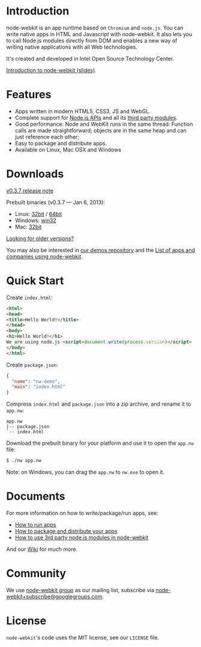 # Introduction

node-webkit is an app runtime based on `Chromium` and `node.js`. You can 
write native apps in HTML and Javascript with node-webkit. It also lets you
to call Node.js modules directly from DOM and enables a new way of writing
native applications with all Web technologies.

It's created and developed in Intel Open Source Technology Center.

[Introduction to node-webkit (slides)](https://speakerdeck.com/u/zcbenz/p/node-webkit-app-runtime-based-on-chromium-and-node-dot-js).

# Features

* Apps written in modern HTML5, CSS3, JS and WebGL.
* Complete support for [Node.js APIs](http://nodejs.org/api/) and all its [third party modules](https://npmjs.org).
* Good performance: Node and WebKit runs in the same thread: Function calls are made straightforward; objects are in the same heap and can just reference each other;
* Easy to package and distribute apps.
* Available on Linux, Mac OSX and Windows

# Downloads

[v0.3.7 release note](https://groups.google.com/d/msg/node-webkit/Ia0HHY8BWLA/kJWM6Hw6CwcJ)

Prebuilt binaries (v0.3.7 — Jan 6, 2013):

* Linux: [32bit](https://s3.amazonaws.com/node-webkit/v0.3.7/node-webkit-v0.3.7-linux-ia32.tar.gz) / [64bit](https://s3.amazonaws.com/node-webkit/v0.3.7/node-webkit-v0.3.7-linux-x64.tar.gz)
* Windows: [win32](https://s3.amazonaws.com/node-webkit/v0.3.7/node-webkit-v0.3.7-win-ia32.zip)
* Mac: [32bit](https://s3.amazonaws.com/node-webkit/v0.3.7/node-webkit-v0.3.7-osx-ia32.zip)

[Looking for older versions?](https://github.com/rogerwang/node-webkit/wiki/Downloads-of-old-versions)

You may also be interested in [our demos repository](https://github.com/zcbenz/nw-sample-apps) and the [List of apps and companies using node-webkit](https://github.com/rogerwang/node-webkit/wiki/List-of-apps-and-companies-using-node-webkit).

# Quick Start

Create `index.html`:

````html
<html>
<head>
<title>Hello World!</title>
</head>
<body>
<h1>Hello World!</h1>
We are using node.js <script>document.write(process.version)</script>
</body>
</html>
````

Create `package.json`:

````json
{
  "name": "nw-demo",
  "main": "index.html"
}
````

Compress `index.html` and `package.json` into a zip archive, and rename
it to `app.nw`:

    app.nw
    |-- package.json
    `-- index.html

Download the prebuilt binary for your platform and use it to open the
`app.nw` file:

````bash
$ ./nw app.nw
````

Note: on Windows, you can drag the `app.nw` to `nw.exe` to open it.

# Documents

For more information on how to write/package/run apps, see:

* [How to run apps](https://github.com/rogerwang/node-webkit/wiki/How-to-run-apps)
* [How to package and distribute your apps](https://github.com/rogerwang/node-webkit/wiki/How-to-package-and-distribute-your-apps)
* [How to use 3rd party node.js modules in node-webkit](https://github.com/rogerwang/node-webkit/wiki/How-to-use-3rd-party-node.js-modules-in-node-webkit)

And our [Wiki](https://github.com/rogerwang/node-webkit/wiki) for much more.

# Community

We use [node-webkit group](http://groups.google.com/group/node-webkit) as
our mailing list, subscribe via [node-webkit+subscribe@googlegroups.com](mailto:node-webkit+subscribe@googlegroups.com).

# License

`node-webkit`'s code uses the MIT license, see our `LICENSE` file.
